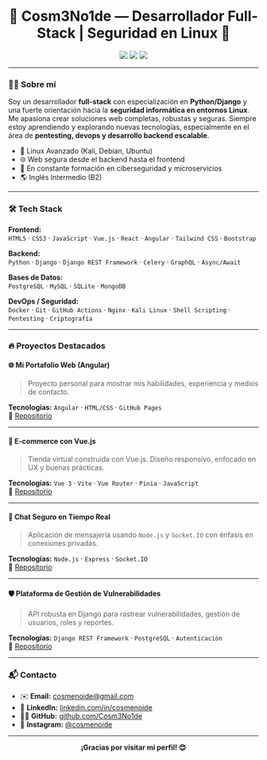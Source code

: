 <h1 align="center">🚀 Cosm3No1de — Desarrollador Full-Stack | Seguridad en Linux 🐧</h1>

<p align="center">
  <a href="https://www.linkedin.com/in/cosmenoide"><img src="https://img.shields.io/badge/LinkedIn-0077B5?style=for-the-badge&logo=linkedin&logoColor=white" /></a>
  <a href="https://github.com/Cosm3No1de"><img src="https://img.shields.io/badge/GitHub-181717?style=for-the-badge&logo=github&logoColor=white" /></a>
  <a href="https://www.instagram.com/cosmenoide"><img src="https://img.shields.io/badge/Instagram-E4405F?style=for-the-badge&logo=instagram&logoColor=white" /></a>
</p>

---

### 👨‍💻 Sobre mí

Soy un desarrollador **full-stack** con especialización en **Python/Django** y una fuerte orientación hacia la **seguridad informática en entornos Linux**. Me apasiona crear soluciones web completas, robustas y seguras. Siempre estoy aprendiendo y explorando nuevas tecnologías, especialmente en el área de **pentesting, devops y desarrollo backend escalable**.

- 📍 Linux Avanzado (Kali, Debian, Ubuntu)
- 🌐 Web segura desde el backend hasta el frontend
- 🌱 En constante formación en ciberseguridad y microservicios
- 🌎 Inglés Intermedio (B2)

---

### 🛠️ Tech Stack

**Frontend:**  
`HTML5` · `CSS3` · `JavaScript` · `Vue.js` · `React` · `Angular` · `Tailwind CSS` · `Bootstrap`

**Backend:**  
`Python` · `Django` · `Django REST Framework` · `Celery` · `GraphQL` · `Async/Await`

**Bases de Datos:**  
`PostgreSQL` · `MySQL` · `SQLite` · `MongoDB`

**DevOps / Seguridad:**  
`Docker` · `Git` · `GitHub Actions` · `Nginx` · `Kali Linux` · `Shell Scripting` · `Pentesting` · `Criptografía`

---

### 🔥 Proyectos Destacados

#### 🌐 Mi Portafolio Web (Angular)
> Proyecto personal para mostrar mis habilidades, experiencia y medios de contacto.



**Tecnologías:** `Angular` · `HTML/CSS` · `GitHub Pages`  
📂 [Repositorio](https://github.com/Cosm3No1de/mi-portafolio)

---

#### 🛒 E-commerce con Vue.js
> Tienda virtual construida con Vue.js. Diseño responsivo, enfocado en UX y buenas prácticas.



**Tecnologías:** `Vue 3` · `Vite` · `Vue Router` · `Pinia` · `JavaScript`  
📂 [Repositorio](https://github.com/Cosm3No1de/ecommerce-vue)

---

#### 💬 Chat Seguro en Tiempo Real
> Aplicación de mensajería usando `Node.js` y `Socket.IO` con énfasis en conexiones privadas.

**Tecnologías:** `Node.js` · `Express` · `Socket.IO`  
📂 [Repositorio](https://github.com/Cosm3No1de/Chat-Simple)

---

#### 🛡️ Plataforma de Gestión de Vulnerabilidades
> API robusta en Django para rastrear vulnerabilidades, gestión de usuarios, roles y reportes.

**Tecnologías:** `Django REST Framework` · `PostgreSQL` · `Autenticación`  
📂 [Repositorio](ENLACE_AL_REPOSITORIO_VULN)

---

### 📬 Contacto

- ✉️ **Email:** [cosmenoide@gmail.com](mailto:cosmenoide@gmail.com)  
- 💼 **LinkedIn:** [linkedin.com/in/cosmenoide](https://www.linkedin.com/in/cosmenoide)  
- 🧑‍💻 **GitHub:** [github.com/Cosm3No1de](https://github.com/Cosm3No1de)  
- 📸 **Instagram:** [@cosmenoide](https://instagram.com/cosmenoide)

---

<p align="center"><b>¡Gracias por visitar mi perfil! 😊</b></p>





